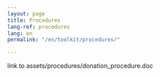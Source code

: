 ```yaml
---
layout: page
title: Procedures
lang-ref: procedures
lang: en
permalink: "/en/toolkit/procedures/"

---
```

link to assets/procedures/donation_procedure.doc